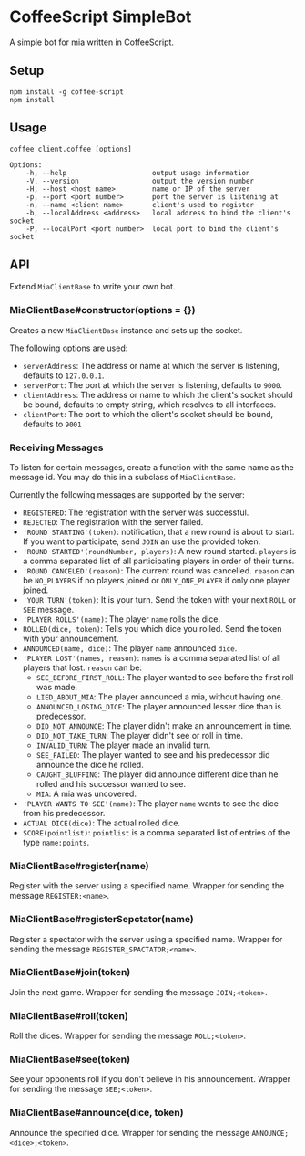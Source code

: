 # CoffeeScript SimpleBot

A simple bot for mia written in CoffeeScript.

## Setup

```
npm install -g coffee-script
npm install
```

## Usage

```
coffee client.coffee [options]

Options:
	-h, --help                     output usage information
	-V, --version                  output the version number
	-H, --host <host name>         name or IP of the server
	-p, --port <port number>       port the server is listening at
	-n, --name <client name>       client's used to register
	-b, --localAddress <address>   local address to bind the client's socket
	-P, --localPort <port number>  local port to bind the client's socket
```

## API

Extend `MiaClientBase` to write your own bot.

### MiaClientBase#constructor(options = {})

Creates a new `MiaClientBase` instance and sets up the socket.

The following options are used:

* `serverAddress`: The address or name at which the server is listening, defaults to `127.0.0.1`.
* `serverPort`: The port at which the server is listening, defaults to `9000`.
* `clientAddress`: The address or name to which the client's socket should be bound, defaults to empty string, which resolves to all interfaces.
* `clientPort`: The port to which the client's socket should be bound, defaults to `9001`

### Receiving Messages

To listen for certain messages, create a function with the same name as the message id. You may do this in a subclass of `MiaClientBase`.

Currently the following messages are supported by the server:

* `REGISTERED`: The registration with the server was successful.
* `REJECTED`: The registration with the server failed.
* `'ROUND STARTING'(token)`: notification, that a new round is about to start. If you want to participate, send `JOIN` an use the provided token.
* `'ROUND STARTED'(roundNumber, players)`: A new round started. `players` is a comma separated list of all participating players in order of their turns.
* `'ROUND CANCELED'(reason)`: The current round was cancelled. `reason` can be `NO_PLAYERS` if no players joined or `ONLY_ONE_PLAYER` if only one player joined.
* `'YOUR TURN'(token)`: It is your turn. Send the token with your next `ROLL` or `SEE` message.
* `'PLAYER ROLLS'(name)`: The player `name` rolls the dice.
* `ROLLED(dice, token)`: Tells you which dice you rolled. Send the token with your announcement.
* `ANNOUNCED(name, dice)`: The player `name` announced `dice`.
* `'PLAYER LOST'(names, reason)`: `names` is a comma separated list of all players that lost. `reason` can be:
	* `SEE_BEFORE_FIRST_ROLL`: The player wanted to see before the first roll was made.
	* `LIED_ABOUT_MIA`: The player announced a mia, without having one.
	* `ANNOUNCED_LOSING_DICE`: The player announced lesser dice than is predecessor.
	* `DID_NOT_ANNOUNCE`: The player didn't make an announcement in time.
	* `DID_NOT_TAKE_TURN`: The player didn't see or roll in time.
	* `INVALID_TURN`: The player made an invalid turn.
	* `SEE_FAILED`: The player wanted to see and his predecessor did announce the dice he rolled.
	* `CAUGHT_BLUFFING`: The player did announce different dice than he rolled and his successor wanted to see.
	* `MIA`: A mia was uncovered.
* `'PLAYER WANTS TO SEE'(name)`: The player `name` wants to see the dice from his predecessor.
* `ACTUAL DICE(dice)`: The actual rolled dice.
* `SCORE(pointlist)`: `pointlist` is a comma separated list of entries of the type `name:points`.

### MiaClientBase#register(name)

Register with the server using a specified name. Wrapper for sending the message `REGISTER;<name>`.

### MiaClientBase#registerSepctator(name)

Register a spectator with the server using a specified name. Wrapper for sending the message `REGISTER_SPACTATOR;<name>`.

### MiaClientBase#join(token)

Join the next game. Wrapper for sending the message `JOIN;<token>`.

### MiaClientBase#roll(token)

Roll the dices. Wrapper for sending the message `ROLL;<token>`.

### MiaClientBase#see(token)

See your opponents roll if you don't believe in his announcement. Wrapper for sending the message `SEE;<token>`.

### MiaClientBase#announce(dice, token)

Announce the specified dice. Wrapper for sending the message `ANNOUNCE;<dice>;<token>`.

